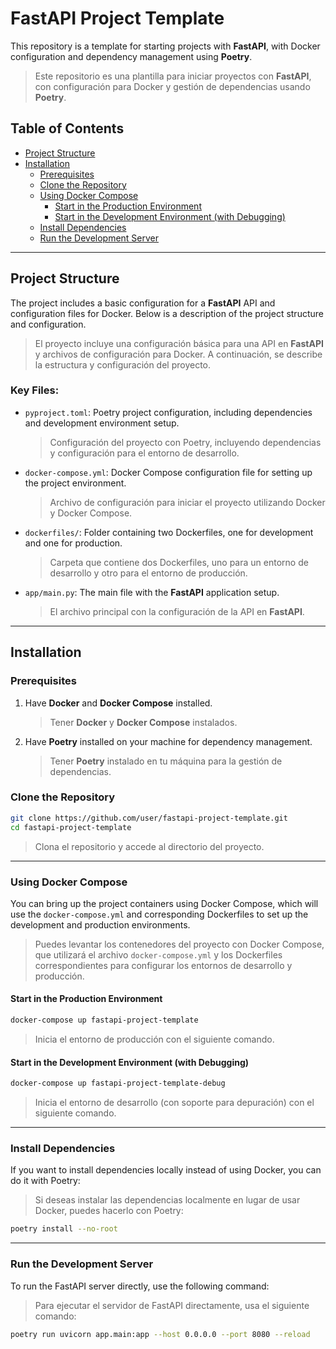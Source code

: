 # FastAPI Project Template

This repository is a template for starting projects with **FastAPI**, with Docker configuration and dependency management using **Poetry**.  
> Este repositorio es una plantilla para iniciar proyectos con **FastAPI**, con configuración para Docker y gestión de dependencias usando **Poetry**.

## Table of Contents

- [Project Structure](#project-structure)
- [Installation](#installation)
    - [Prerequisites](#prerequisites)
    - [Clone the Repository](#clone-the-repository)
    - [Using Docker Compose](#using-docker-compose)
        - [Start in the Production Environment](#start-in-the-production-environment)
        - [Start in the Development Environment (with Debugging)](#start-in-the-development-environment-with-debugging)
    - [Install Dependencies](#install-dependencies)
    - [Run the Development Server](#run-the-development-server)

---

## Project Structure

The project includes a basic configuration for a **FastAPI** API and configuration files for Docker. Below is a description of the project structure and configuration.  
> El proyecto incluye una configuración básica para una API en **FastAPI** y archivos de configuración para Docker. A continuación, se describe la estructura y configuración del proyecto.

### Key Files:

- `pyproject.toml`: Poetry project configuration, including dependencies and development environment setup.  
  > Configuración del proyecto con Poetry, incluyendo dependencias y configuración para el entorno de desarrollo.
- `docker-compose.yml`: Docker Compose configuration file for setting up the project environment.  
  > Archivo de configuración para iniciar el proyecto utilizando Docker y Docker Compose.
- `dockerfiles/`: Folder containing two Dockerfiles, one for development and one for production.  
  > Carpeta que contiene dos Dockerfiles, uno para un entorno de desarrollo y otro para el entorno de producción.
- `app/main.py`: The main file with the **FastAPI** application setup.  
  > El archivo principal con la configuración de la API en **FastAPI**.

---

## Installation

### Prerequisites

1. Have **Docker** and **Docker Compose** installed.  
   > Tener **Docker** y **Docker Compose** instalados.
2. Have **Poetry** installed on your machine for dependency management.  
   > Tener **Poetry** instalado en tu máquina para la gestión de dependencias.

### Clone the Repository

```bash
git clone https://github.com/user/fastapi-project-template.git
cd fastapi-project-template
```
> Clona el repositorio y accede al directorio del proyecto.

---

### Using Docker Compose

You can bring up the project containers using Docker Compose, which will use the `docker-compose.yml` and corresponding Dockerfiles to set up the development and production environments.  
> Puedes levantar los contenedores del proyecto con Docker Compose, que utilizará el archivo `docker-compose.yml` y los Dockerfiles correspondientes para configurar los entornos de desarrollo y producción.

#### Start in the Production Environment

```bash
docker-compose up fastapi-project-template
```
> Inicia el entorno de producción con el siguiente comando.

#### Start in the Development Environment (with Debugging)

```bash
docker-compose up fastapi-project-template-debug
```
> Inicia el entorno de desarrollo (con soporte para depuración) con el siguiente comando.

---

### Install Dependencies

If you want to install dependencies locally instead of using Docker, you can do it with Poetry:  
> Si deseas instalar las dependencias localmente en lugar de usar Docker, puedes hacerlo con Poetry:

```bash
poetry install --no-root
```

---

### Run the Development Server

To run the FastAPI server directly, use the following command:  
> Para ejecutar el servidor de FastAPI directamente, usa el siguiente comando:

```bash
poetry run uvicorn app.main:app --host 0.0.0.0 --port 8080 --reload
```
